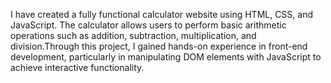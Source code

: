 I have created a fully functional calculator website using HTML, CSS, and JavaScript. The calculator allows users to perform basic arithmetic operations such as addition, subtraction, multiplication, and division.Through this project,
I gained hands-on experience in front-end development, particularly in manipulating DOM elements with JavaScript to achieve interactive functionality.
